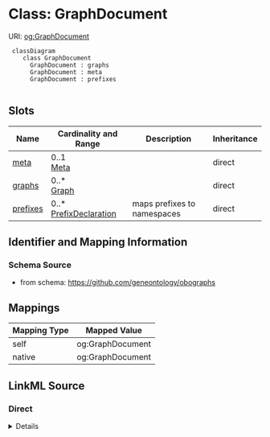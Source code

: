 # Class: GraphDocument



URI: [og:GraphDocument](https://github.com/geneontology/obographs/GraphDocument)


```{mermaid}
 classDiagram
    class GraphDocument
      GraphDocument : graphs
      GraphDocument : meta
      GraphDocument : prefixes
      
```



<!-- no inheritance hierarchy -->


## Slots

| Name | Cardinality and Range | Description | Inheritance |
| ---  | --- | --- | --- |
| [meta](meta.md) | 0..1 <br/> [Meta](Meta.md) |  | direct |
| [graphs](graphs.md) | 0..* <br/> [Graph](Graph.md) |  | direct |
| [prefixes](prefixes.md) | 0..* <br/> [PrefixDeclaration](PrefixDeclaration.md) | maps prefixes to namespaces | direct |









## Identifier and Mapping Information







### Schema Source


* from schema: https://github.com/geneontology/obographs





## Mappings

| Mapping Type | Mapped Value |
| ---  | ---  |
| self | og:GraphDocument |
| native | og:GraphDocument |


## LinkML Source

<!-- TODO: investigate https://stackoverflow.com/questions/37606292/how-to-create-tabbed-code-blocks-in-mkdocs-or-sphinx -->

### Direct

<details>
```yaml
name: GraphDocument
from_schema: https://github.com/geneontology/obographs
rank: 1000
slots:
- meta
- graphs
- prefixes

```
</details>

### Induced

<details>
```yaml
name: GraphDocument
from_schema: https://github.com/geneontology/obographs
rank: 1000
attributes:
  meta:
    name: meta
    from_schema: https://github.com/geneontology/obographs
    rank: 1000
    alias: meta
    owner: GraphDocument
    domain_of:
    - GraphDocument
    - Graph
    - Node
    - PropertyValue
    - Axiom
    range: Meta
  graphs:
    name: graphs
    from_schema: https://github.com/geneontology/obographs
    rank: 1000
    multivalued: true
    alias: graphs
    owner: GraphDocument
    domain_of:
    - GraphDocument
    range: Graph
    inlined: true
    inlined_as_list: true
  prefixes:
    name: prefixes
    description: maps prefixes to namespaces
    from_schema: https://github.com/geneontology/obographs
    rank: 1000
    slot_uri: sh:declare
    multivalued: true
    alias: prefixes
    owner: GraphDocument
    domain_of:
    - GraphDocument
    range: PrefixDeclaration
    inlined: true

```
</details>